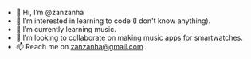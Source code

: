 - 👋 Hi, I’m @zanzanha
- 👀 I’m interested in learning to code (I don't know anything).
- 🌱 I’m currently learning music.
- 💞️ I’m looking to collaborate on making music apps for smartwatches.
- 📫 Reach me on zanzanha@gmail.com

<!---
zanzanha/zanzanha is a ✨ special ✨ repository because its `README.md` (this file) appears on your GitHub profile.
You can click the Preview link to take a look at your changes.
--->
